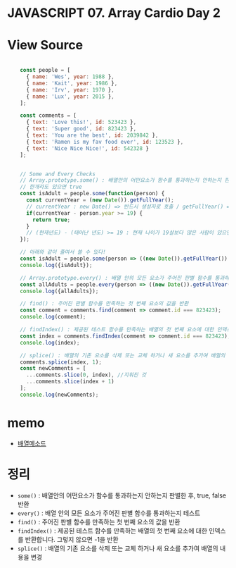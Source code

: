 # JAVASCRIPT 07. Array Cardio Day 2


# View Source

```js

    const people = [
      { name: 'Wes', year: 1988 },
      { name: 'Kait', year: 1986 },
      { name: 'Irv', year: 1970 },
      { name: 'Lux', year: 2015 },
    ];

    const comments = [
      { text: 'Love this!', id: 523423 },
      { text: 'Super good', id: 823423 },
      { text: 'You are the best', id: 2039842 },
      { text: 'Ramen is my fav food ever', id: 123523 },
      { text: 'Nice Nice Nice!', id: 542328 }
    ];


    // Some and Every Checks
    // Array.prototype.some() : 배열안의 어떤요소가 함수를 통과하는지 안하는지 판별한 후, true, false 반환
    // 한개라도 있으면 true
    const isAdult = people.some(function(person) {
      const currentYear = (new Date()).getFullYear();
      // currentYear : new Date() => 반드시 생성자로 호출 / getFullYear() => 지정된 날짜의 연도
      if(currentYear - person.year >= 19) {
        return true;
      }
      // (현재년도) - (태어난 년도) >= 19 : 현재 나이가 19살보다 많은 사람이 있으면, true를 반환하게하는 조건문
    });

    // 아래와 같이 줄여서 쓸 수 있다!
    const isAdult = people.some(person => ((new Date()).getFullYear()) - person.year >= 19);
    console.log({isAdult});

    // Array.prototype.every() : 배열 안의 모든 요소가 주어진 판별 함수를 통과하는지 테스트합니다.
    const allAdults = people.every(person => ((new Date()).getFullYear()) - person.year >= 19);
    console.log({allAdults});

    // find() : 주어진 판별 함수를 만족하는 첫 번째 요소의 값을 반환
    const comment = comments.find(comment => comment.id === 823423);
    console.log(comment);

    // findIndex() : 제공된 테스트 함수를 만족하는 배열의 첫 번째 요소에 대한 인덱스를 반환합니다. 그렇지 않으면 -1을 반환
    const index = comments.findIndex(comment => comment.id === 823423);
    console.log(index);

    // splice() : 배열의 기존 요소를 삭제 또는 교체 하거나 새 요소를 추가여 배열의 내용을 변경
    comments.splice(index, 1); 
    const newComments = [
      ...comments.slice(0, index), //지워진 것
      ...comments.slice(index + 1)
    ];
    console.log(newComments);

```

# memo
 * [배열메소드](https://developer.mozilla.org/ko/docs/Web/JavaScript/Reference/Global_Objects/Array)

# 정리 
- `some()` :  배열안의 어떤요소가 함수를 통과하는지 안하는지 판별한 후, true, false 반환
- `every()` : 배열 안의 모든 요소가 주어진 판별 함수를 통과하는지 테스트
- `find()` : 주어진 판별 함수를 만족하는 첫 번째 요소의 값을 반환
- `findIndex()` : 제공된 테스트 함수를 만족하는 배열의 첫 번째 요소에 대한 인덱스를 반환합니다. 그렇지 않으면 -1을 반환
- `splice()` : 배열의 기존 요소를 삭제 또는 교체 하거나 새 요소를 추가여 배열의 내용을 변경



